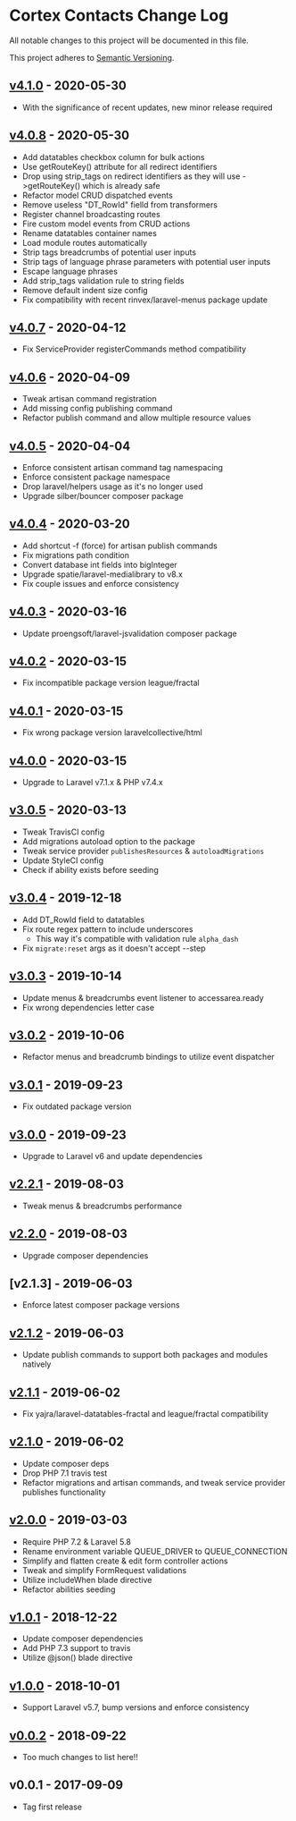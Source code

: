 # Cortex Contacts Change Log

All notable changes to this project will be documented in this file.

This project adheres to [Semantic Versioning](CONTRIBUTING.md).


## [v4.1.0] - 2020-05-30
- With the significance of recent updates, new minor release required

## [v4.0.8] - 2020-05-30
- Add datatables checkbox column for bulk actions
- Use getRouteKey() attribute for all redirect identifiers
- Drop using strip_tags on redirect identifiers as they will use ->getRouteKey() which is already safe
- Refactor model CRUD dispatched events
- Remove useless "DT_RowId" fielld from transformers
- Register channel broadcasting routes
- Fire custom model events from CRUD actions
- Rename datatables container names
- Load module routes automatically
- Strip tags breadcrumbs of potential user inputs
- Strip tags of language phrase parameters with potential user inputs
- Escape language phrases
- Add strip_tags validation rule to string fields
- Remove default indent size config
- Fix compatibility with recent rinvex/laravel-menus package update

## [v4.0.7] - 2020-04-12
- Fix ServiceProvider registerCommands method compatibility

## [v4.0.6] - 2020-04-09
- Tweak artisan command registration
- Add missing config publishing command
- Refactor publish command and allow multiple resource values

## [v4.0.5] - 2020-04-04
- Enforce consistent artisan command tag namespacing
- Enforce consistent package namespace
- Drop laravel/helpers usage as it's no longer used
- Upgrade silber/bouncer composer package

## [v4.0.4] - 2020-03-20
- Add shortcut -f (force) for artisan publish commands
- Fix migrations path condition
- Convert database int fields into bigInteger
- Upgrade spatie/laravel-medialibrary to v8.x
- Fix couple issues and enforce consistency

## [v4.0.3] - 2020-03-16
- Update proengsoft/laravel-jsvalidation composer package

## [v4.0.2] - 2020-03-15
- Fix incompatible package version league/fractal

## [v4.0.1] - 2020-03-15
- Fix wrong package version laravelcollective/html

## [v4.0.0] - 2020-03-15
- Upgrade to Laravel v7.1.x & PHP v7.4.x

## [v3.0.5] - 2020-03-13
- Tweak TravisCI config
- Add migrations autoload option to the package
- Tweak service provider `publishesResources` & `autoloadMigrations`
- Update StyleCI config
- Check if ability exists before seeding

## [v3.0.4] - 2019-12-18
- Add DT_RowId field to datatables
- Fix route regex pattern to include underscores
  - This way it's compatible with validation rule `alpha_dash`
- Fix `migrate:reset` args as it doesn't accept --step

## [v3.0.3] - 2019-10-14
- Update menus & breadcrumbs event listener to accessarea.ready
- Fix wrong dependencies letter case

## [v3.0.2] - 2019-10-06
- Refactor menus and breadcrumb bindings to utilize event dispatcher

## [v3.0.1] - 2019-09-23
- Fix outdated package version

## [v3.0.0] - 2019-09-23
- Upgrade to Laravel v6 and update dependencies

## [v2.2.1] - 2019-08-03
- Tweak menus & breadcrumbs performance

## [v2.2.0] - 2019-08-03
- Upgrade composer dependencies

## [v2.1.3] - 2019-06-03
- Enforce latest composer package versions

## [v2.1.2] - 2019-06-03
- Update publish commands to support both packages and modules natively

## [v2.1.1] - 2019-06-02
- Fix yajra/laravel-datatables-fractal and league/fractal compatibility

## [v2.1.0] - 2019-06-02
- Update composer deps
- Drop PHP 7.1 travis test
- Refactor migrations and artisan commands, and tweak service provider publishes functionality

## [v2.0.0] - 2019-03-03
- Require PHP 7.2 & Laravel 5.8
- Rename environment variable QUEUE_DRIVER to QUEUE_CONNECTION
- Simplify and flatten create & edit form controller actions
- Tweak and simplify FormRequest validations
- Utilize includeWhen blade directive
- Refactor abilities seeding

## [v1.0.1] - 2018-12-22
- Update composer dependencies
- Add PHP 7.3 support to travis
- Utilize @json() blade directive

## [v1.0.0] - 2018-10-01
- Support Laravel v5.7, bump versions and enforce consistency

## [v0.0.2] - 2018-09-22
- Too much changes to list here!!

## v0.0.1 - 2017-09-09
- Tag first release

[v4.1.0]: https://github.com/rinvex/cortex-contacts/compare/v4.0.8...v4.1.0
[v4.0.8]: https://github.com/rinvex/cortex-contacts/compare/v4.0.7...v4.0.8
[v4.0.7]: https://github.com/rinvex/cortex-contacts/compare/v4.0.6...v4.0.7
[v4.0.6]: https://github.com/rinvex/cortex-contacts/compare/v4.0.5...v4.0.6
[v4.0.5]: https://github.com/rinvex/cortex-contacts/compare/v4.0.4...v4.0.5
[v4.0.4]: https://github.com/rinvex/cortex-contacts/compare/v4.0.3...v4.0.4
[v4.0.3]: https://github.com/rinvex/cortex-contacts/compare/v4.0.2...v4.0.3
[v4.0.2]: https://github.com/rinvex/cortex-contacts/compare/v4.0.1...v4.0.2
[v4.0.1]: https://github.com/rinvex/cortex-contacts/compare/v4.0.0...v4.0.1
[v4.0.0]: https://github.com/rinvex/cortex-contacts/compare/v3.0.5...v4.0.0
[v3.0.5]: https://github.com/rinvex/cortex-contacts/compare/v3.0.4...v3.0.5
[v3.0.4]: https://github.com/rinvex/cortex-contacts/compare/v3.0.3...v3.0.4
[v3.0.3]: https://github.com/rinvex/cortex-contacts/compare/v3.0.2...v3.0.3
[v3.0.2]: https://github.com/rinvex/cortex-contacts/compare/v3.0.1...v3.0.2
[v3.0.1]: https://github.com/rinvex/cortex-contacts/compare/v3.0.0...v3.0.1
[v3.0.0]: https://github.com/rinvex/cortex-contacts/compare/v2.2.1...v3.0.0
[v2.2.1]: https://github.com/rinvex/cortex-contacts/compare/v2.2.0...v2.2.1
[v2.2.0]: https://github.com/rinvex/cortex-contacts/compare/v2.1.2...v2.2.0
[v2.1.2]: https://github.com/rinvex/cortex-contacts/compare/v2.1.1...v2.1.2
[v2.1.1]: https://github.com/rinvex/cortex-contacts/compare/v2.1.0...v2.1.1
[v2.1.0]: https://github.com/rinvex/cortex-contacts/compare/v2.0.0...v2.1.0
[v2.0.0]: https://github.com/rinvex/cortex-contacts/compare/v1.0.1...v2.0.0
[v1.0.1]: https://github.com/rinvex/cortex-contacts/compare/v1.0.0...v1.0.1
[v1.0.0]: https://github.com/rinvex/cortex-contacts/compare/v0.0.2...v1.0.0
[v0.0.2]: https://github.com/rinvex/cortex-contacts/compare/v0.0.1...v0.0.2
